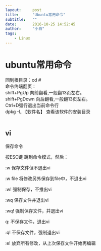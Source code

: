 ```yaml
---
layout:     post
title:      "Ubuntu常用命令"
subtitle:   ""
date:       2016-10-25 14:52:45
author:     "小白"
tags:
    - Linux
---
```


# ubuntu常用命令 #
回到根目录：cd #
</br>
命令终端翻页：
</br>
shift+PgUp    向前翻看,一般翻13页左右。
</br>
shift+PgDown  向后翻看,一般翻13页左右。
</br>
Ctrl+D强行退出当前命令行
</br>
dpkg -L 【软件名】 查看该软件的安装目录
</br></br>
## vi ##
保存命令



按ESC键 跳到命令模式，然后：



:w   保存文件但不退出vi

:w file 将修改另外保存到file中，不退出vi

:w!   强制保存，不推出vi

:wq  保存文件并退出vi

:wq! 强制保存文件，并退出vi

q:  不保存文件，退出vi

:q! 不保存文件，强制退出vi

:e! 放弃所有修改，从上次保存文件开始再编辑
 